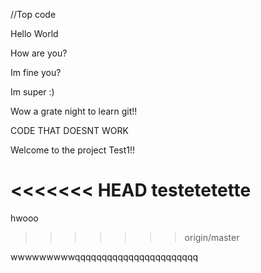 //Top code


Hello World

How are you?

Im fine you?

Im super :)

Wow a grate night to learn git!!

CODE THAT DOESNT WORK


Welcome to the project Test1!!


<<<<<<< HEAD
testetetette
=======
hwooo
>>>>>>> origin/master

wwwwwwwwwqqqqqqqqqqqqqqqqqqqqqqq
